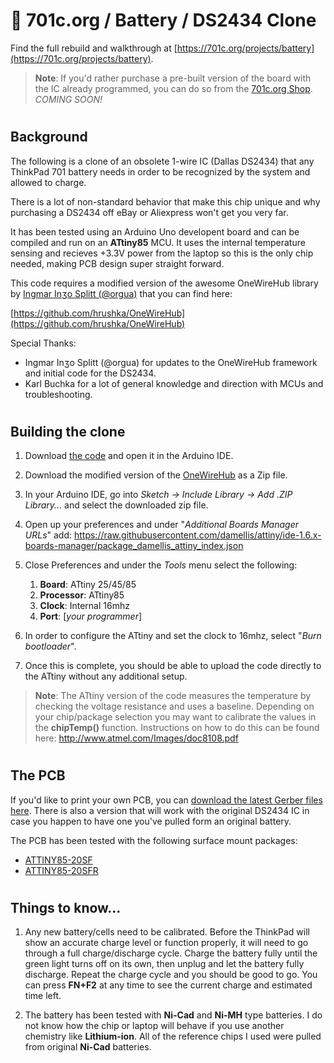 # 🦋 701c.org / Battery / DS2434 Clone  

Find the full rebuild and walkthrough at [https://701c.org/projects/battery](https://701c.org/projects/battery).

> **Note**: If you'd rather purchase a pre-built version of the board with the IC already programmed, you can do so from the [701c.org Shop](https://701c.org/shop). *COMING SOON!*

#

## Background

The following is a clone of an obsolete 1-wire IC (Dallas DS2434) that any ThinkPad 701 battery needs in order to be recognized by the system and allowed to charge.

There is a lot of non-standard behavior that make this chip unique and why purchasing a DS2434 off eBay or Aliexpress won't get you very far.

It has been tested using an Arduino Uno developent board and can be compiled and run on an **ATtiny85** MCU. It uses the internal temperature sensing and recieves +3.3V power from the laptop so this is the only chip needed, making PCB design super straight forward.

This code requires a modified version of the awesome OneWireHub library by [Ingmar Inʒo Splitt (@orgua)](https://github.com/orgua) that you can find here: 

[https://github.com/hrushka/OneWireHub](https://github.com/hrushka/OneWireHub)

Special Thanks: 
-  Ingmar Inʒo Splitt (@orgua) for updates to the OneWireHub framework and initial code for the DS2434.
-  Karl Buchka for a lot of general knowledge and direction with MCUs and troubleshooting.

#

## Building the clone

1. Download [the code](https://github.com/hrushka/701c.org/tree/main/src/ds2434/ds2434.ino) and open it in the Arduino IDE.
   
2. Download the modified version of the [OneWireHub](https://github.com/hrushka/OneWireHub) as a Zip file.
   
3. In your Arduino IDE, go into *Sketch → Include Library →  Add .ZIP Library...* and select the downloaded zip file.
   
4. Open up your preferences and under "*Additional Boards Manager URLs*" add: https://raw.githubusercontent.com/damellis/attiny/ide-1.6.x-boards-manager/package_damellis_attiny_index.json

5. Close Preferences and under the *Tools* menu select the following:
   1. **Board**: ATtiny 25/45/85
   2. **Processor**: ATtiny85
   3. **Clock**: Internal 16mhz
   4. **Port**: [*your programmer*]

6. In order to configure the ATtiny and set the clock to 16mhz, select "*Burn bootloader*".

7. Once this is complete, you should be able to upload the code directly to the ATtiny without any additional setup.

> **Note**: The ATtiny version of the code measures the temperature by checking the voltage resistance and uses a baseline. Depending on your chip/package selection you may want to calibrate the values in the **chipTemp()** function. Instructions on how to do this can be found here: http://www.atmel.com/Images/doc8108.pdf

#

## The PCB


If you'd like to print your own PCB, you can [download the latest Gerber files here](https://github.com/hrushka/701c.org/tree/main/assets/battery/gerber). There is also a version that will work with the original DS2434 IC in case you happen to have one you've pulled form an original battery.

The PCB has been tested with the following surface mount packages:
- [ATTINY85-20SF](https://www.findchips.com/search/ATTINY85-20SF)
- [ATTINY85-20SFR](https://www.findchips.com/search/ATTINY85-20SFR)

#

## Things to know...

1. Any new battery/cells need to be calibrated. Before the ThinkPad will show an accurate charge level or function properly, it will need to go through a full charge/discharge cycle. Charge the battery fully until the green light turns off on its own, then unplug and let the battery fully discharge. Repeat the charge cycle and you should be good to go. You can press **FN+F2** at any time to see the current charge and estimated time left.

2. The battery has been tested with **Ni-Cad** and **Ni-MH** type batteries. I do not know how the chip or laptop will behave if you use another chemistry like **Lithium-ion**. All of the reference chips I used were pulled from original **Ni-Cad** batteries.